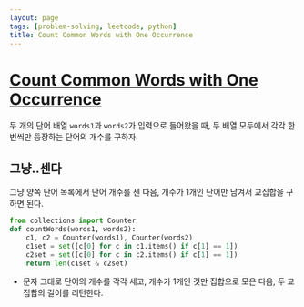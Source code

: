 ```yaml
---
layout: page
tags: [problem-solving, leetcode, python]
title: Count Common Words with One Occurrence
---
```


# [Count Common Words with One Occurrence](https://leetcode.com/problems/count-common-words-with-one-occurrence/)

 두 개의 단어 배열 `words1`과 `words2`가 입력으로 들어왔을 때, 두 배열
 모두에서 각각 한 번씩만 등장하는 단어의 개수를 구하자.

## 그냥..센다

 그냥 양쪽 단어 목록에서 단어 개수를 센 다음, 개수가 1개인 단어만
 남겨서 교집합을 구하면 된다.

```python
from collections import Counter
def countWords(words1, words2):
    c1, c2 = Counter(words1), Counter(words2)
    c1set = set([c[0] for c in c1.items() if c[1] == 1])
    c2set = set([c[0] for c in c2.items() if c[1] == 1])
    return len(c1set & c2set)
```

 - 문자 그대로 단어의 개수를 각각 세고, 개수가 1개인 것만 집합으로
   모은 다음, 두 교집합의 길이를 리턴한다.
